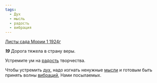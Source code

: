 ```yaml
---
tags:
  - Дух
  - мысль
  - радость
  - вибрация
---
```


[Листы сада Мории 1 1924г](https://127.0.0.1:4002/agni/1924)

___19___
Дорога тяжела в страну веры.   

Устремите ум на [радость](../../../tags/#радость) творчества.   

Чтобы устремить [дух](../../../tags/#Дух), надо изгнать ненужные [мысли](../../../tags/#мысль) и готовым быть принять волны [вибраций](../../../tags/#вибрация), Нами посылаемых.   

